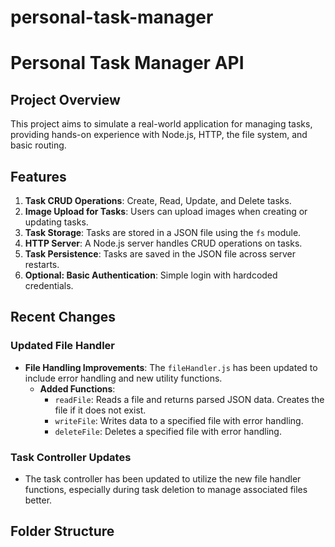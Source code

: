 # personal-task-manager
# Personal Task Manager API

## Project Overview
This project aims to simulate a real-world application for managing tasks, providing hands-on experience with Node.js, HTTP, the file system, and basic routing.

## Features
1. **Task CRUD Operations**: Create, Read, Update, and Delete tasks.
2. **Image Upload for Tasks**: Users can upload images when creating or updating tasks.
3. **Task Storage**: Tasks are stored in a JSON file using the `fs` module.
4. **HTTP Server**: A Node.js server handles CRUD operations on tasks.
5. **Task Persistence**: Tasks are saved in the JSON file across server restarts.
6. **Optional: Basic Authentication**: Simple login with hardcoded credentials.

## Recent Changes
### Updated File Handler
- **File Handling Improvements**: The `fileHandler.js` has been updated to include error handling and new utility functions.
  - **Added Functions**:
    - `readFile`: Reads a file and returns parsed JSON data. Creates the file if it does not exist.
    - `writeFile`: Writes data to a specified file with error handling.
    - `deleteFile`: Deletes a specified file with error handling.

### Task Controller Updates
- The task controller has been updated to utilize the new file handler functions, especially during task deletion to manage associated files better.

## Folder Structure
